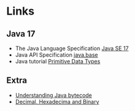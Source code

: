 # Links

## Java 17

- The Java Language Specification [Java SE 17](https://docs.oracle.com/javase/specs/jls/se17/html/index.html)
- Java API Specification [java.base](https://docs.oracle.com/en/java/javase/17/docs/api/java.base/java/lang/package-summary.html)
- Java tutorial [Primitive Data Types](https://docs.oracle.com/javase/tutorial/java/nutsandbolts/datatypes.html)

## Extra

- [Understanding Java bytecode](https://medium.com/swlh/introduction-to-java-bytecode-you-didnt-know-you-needed-22654cc34ab8)
- [Decimal, Hexadecima and Binary](https://www.mathsisfun.com/binary-decimal-hexadecimal.html)